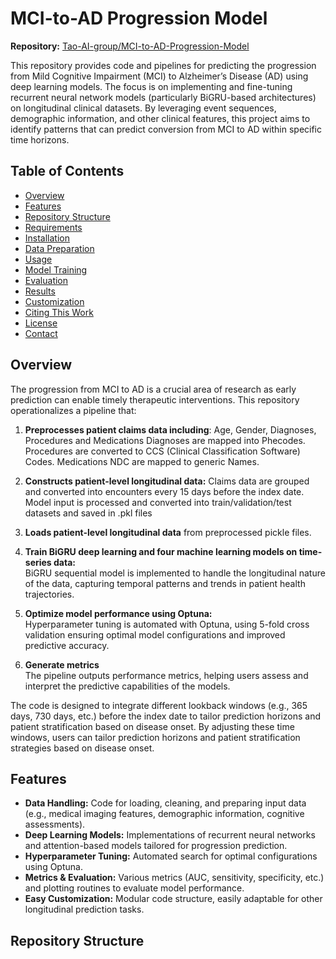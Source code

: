 # MCI-to-AD Progression Model

**Repository:** [Tao-AI-group/MCI-to-AD-Progression-Model](https://github.com/Tao-AI-group/MCI-to-AD-Progression-Model)

This repository provides code and pipelines for predicting the progression from Mild Cognitive Impairment (MCI) to Alzheimer’s Disease (AD) using deep learning models. The focus is on implementing and fine-tuning recurrent neural network models (particularly BiGRU-based architectures) on longitudinal clinical datasets. By leveraging event sequences, demographic information, and other clinical features, this project aims to identify patterns that can predict conversion from MCI to AD within specific time horizons.

## Table of Contents
- [Overview](#overview)
- [Features](#features)
- [Repository Structure](#repository-structure)
- [Requirements](#requirements)
- [Installation](#installation)
- [Data Preparation](#data-preparation)
- [Usage](#usage)
- [Model Training](#model-training)
- [Evaluation](#evaluation)
- [Results](#results)
- [Customization](#customization)
- [Citing This Work](#citing-this-work)
- [License](#license)
- [Contact](#contact)

## Overview
The progression from MCI to AD is a crucial area of research as early prediction can enable timely therapeutic interventions. This repository operationalizes a pipeline that:

1. **Preprocesses patient claims data including**:  Age, Gender, Diagnoses, Procedures and Medications
   Diagnoses are mapped into Phecodes. Procedures are converted to CCS (Clinical Classification Software) Codes. Medications NDC are mapped to generic Names.     
   
2. **Constructs patient-level longitudinal data:**
   Claims data are grouped and converted into encounters every 15 days before the index date. Model input is processed and converted into train/validation/test datasets and saved in .pkl files

3. **Loads patient-level longitudinal data** from preprocessed pickle files. 

4. **Train BiGRU deep learning and four machine learning models on time-series data:**  
  BiGRU sequential model is implemented to handle the longitudinal nature of the data, capturing temporal patterns and trends in patient health trajectories.

5. **Optimize model performance using Optuna:**  
  Hyperparameter tuning is automated with Optuna, using 5-fold cross validation ensuring optimal model configurations and improved predictive accuracy.

6. **Generate metrics**  
  The pipeline outputs performance metrics, helping users assess and interpret the predictive capabilities of the models.

The code is designed to integrate different lookback windows (e.g., 365 days, 730 days, etc.) before the index date to tailor prediction horizons and patient stratification based on disease onset. By adjusting these time windows, users can tailor prediction horizons and patient stratification strategies based on disease onset.


## Features
- **Data Handling:** Code for loading, cleaning, and preparing input data (e.g., medical imaging features, demographic information, cognitive assessments).
- **Deep Learning Models:** Implementations of recurrent neural networks and attention-based models tailored for progression prediction.
- **Hyperparameter Tuning:** Automated search for optimal configurations using Optuna.
- **Metrics & Evaluation:** Various metrics (AUC, sensitivity, specificity, etc.) and plotting routines to evaluate model performance.
- **Easy Customization:** Modular code structure, easily adaptable for other longitudinal prediction tasks.

## Repository Structure

